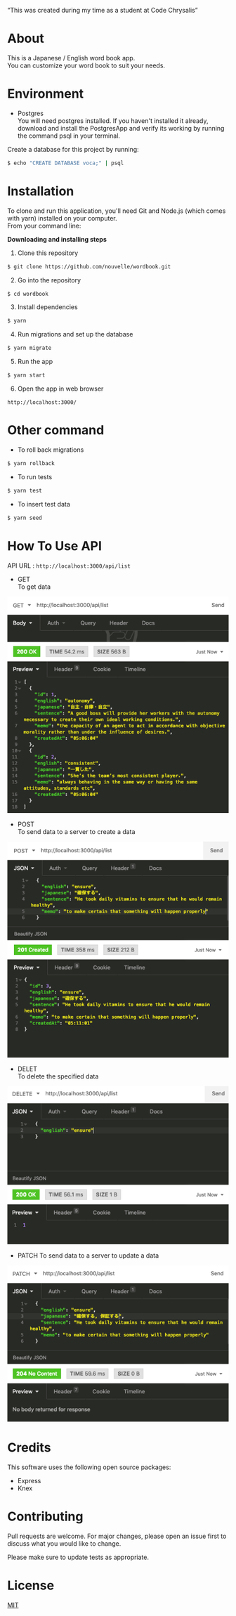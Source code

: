 “This was created during my time as a student at Code Chrysalis”

# About

This is a Japanese / English word book app.  
You can customize your word book to suit your needs.

# Environment

- Postgres  
  You will need postgres installed. If you haven't installed it already, download and install the PostgresApp and verify its working by running the command psql in your terminal.

Create a database for this project by running:

```bash
$ echo "CREATE DATABASE voca;" | psql
```

# Installation

To clone and run this application, you'll need Git and Node.js (which comes with yarn) installed on your computer.  
From your command line:

**Downloading and installing steps**

1. Clone this repository

```bash
$ git clone https://github.com/nouvelle/wordbook.git
```

2. Go into the repository

```bash
$ cd wordbook
```

3. Install dependencies

```bash
$ yarn
```

4. Run migrations and set up the database

```bash
$ yarn migrate
```

5. Run the app

```bash
$ yarn start
```

6. Open the app in web browser

```
http://localhost:3000/
```

# Other command

- To roll back migrations

```bash
$ yarn rollback
```

- To run tests

```bash
$ yarn test
```

- To insert test data

```bash
$ yarn seed
```

# How To Use API

API URL : `http://localhost:3000/api/list`

- GET  
  To get data

![get](https://github.com/nouvelle/wordbook/blob/master/images/get.png?raw=true)

- POST  
  To send data to a server to create a data

![post](https://github.com/nouvelle/wordbook/blob/master/images/post.png?raw=true)

- DELET  
  To delete the specified data

![delete](https://github.com/nouvelle/wordbook/blob/master/images/delete.png?raw=true)

- PATCH
  To send data to a server to update a data

![patch](https://github.com/nouvelle/wordbook/blob/master/images/patch.png?raw=true)

# Credits

This software uses the following open source packages:

- Express
- Knex

# Contributing

Pull requests are welcome. For major changes, please open an issue first to discuss what you would like to change.

Please make sure to update tests as appropriate.

# License

[MIT](https://choosealicense.com/licenses/mit/)
